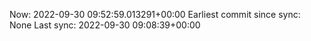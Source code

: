 Now: 2022-09-30 09:52:59.013291+00:00 Earliest commit since sync: None Last sync: 2022-09-30 09:08:39+00:00
